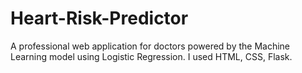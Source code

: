 # Heart-Risk-Predictor
A professional web application for doctors powered by the Machine Learning model using Logistic Regression. I used HTML, CSS, Flask.

